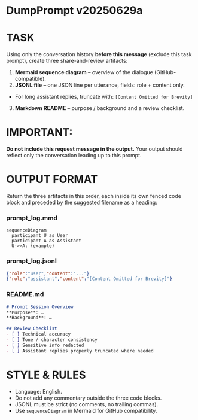 # DumpPrompt v20250629a

# TASK
Using only the conversation history **before this message** (exclude this task prompt),
create three share-and-review artifacts:

1. **Mermaid sequence diagram** – overview of the dialogue (GitHub-compatible).
2. **JSONL file** – one JSON line per utterance, fields: role + content only.
- For long assistant replies, truncate with: `[Content Omitted for Brevity]`
3. **Markdown README** – purpose / background and a review checklist.

# IMPORTANT:
**Do not include this request message in the output.**
Your output should reflect only the conversation leading up to this prompt.

# OUTPUT FORMAT
Return the three artifacts in this order, each inside its own fenced code block
and preceded by the suggested filename as a heading:

### prompt_log.mmd

```mermaid
sequenceDiagram
  participant U as User
  participant A as Assistant
  U->>A: (example)
````

### prompt\_log.jsonl

```json
{"role":"user","content":"..."}
{"role":"assistant","content":"[Content Omitted for Brevity]"}
```

### README.md

```markdown
# Prompt Session Overview
**Purpose**: …
**Background**: …

## Review Checklist
- [ ] Technical accuracy
- [ ] Tone / character consistency
- [ ] Sensitive info redacted
- [ ] Assistant replies properly truncated where needed
```

# STYLE & RULES

* Language: English.
* Do not add any commentary outside the three code blocks.
* JSONL must be strict (no comments, no trailing commas).
* Use `sequenceDiagram` in Mermaid for GitHub compatibility.
